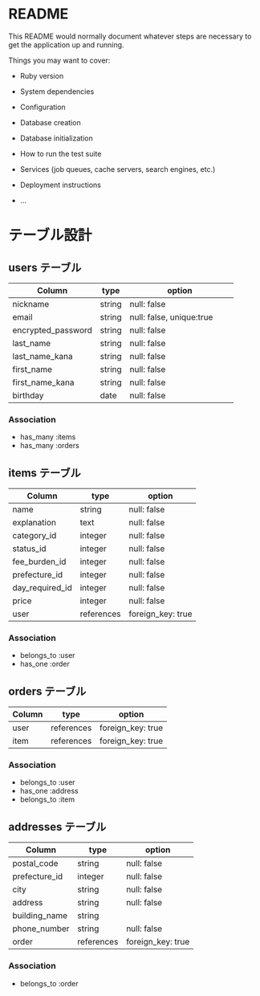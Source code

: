 # README

This README would normally document whatever steps are necessary to get the
application up and running.

Things you may want to cover:

* Ruby version

* System dependencies

* Configuration

* Database creation

* Database initialization

* How to run the test suite

* Services (job queues, cache servers, search engines, etc.)

* Deployment instructions

* ...

# テーブル設計

## users テーブル

| Column             | type   | option                   |
| ------------------ | ------ | ------------------------ |
| nickname           | string | null: false              |
| email              | string | null: false, unique:true |
| encrypted_password | string | null: false　　　　　　　　 |
| last_name          | string | null: false              |
| last_name_kana     | string | null: false              |
| first_name         | string | null: false              |
| first_name_kana    | string | null: false              |
| birthday           | date   | null: false              |

### Association
- has_many :items
- has_many :orders


## items テーブル

| Column          | type       | option            |
| --------------- | ---------- | ----------------- |
| name            | string     | null: false       |
| explanation     | text       | null: false       |
| category_id     | integer    | null: false       |
| status_id       | integer    | null: false       |
| fee_burden_id   | integer    | null: false       |
| prefecture_id   | integer    | null: false       |
| day_required_id | integer    | null: false       |
| price           | integer    | null: false       |
| user            | references | foreign_key: true |

### Association
- belongs_to :user
- has_one :order


##  orders テーブル

| Column | type       | option            |
| ------ | ---------- | ----------------- |
| user   | references | foreign_key: true |
| item   | references | foreign_key: true |

### Association
- belongs_to :user
- has_one :address
- belongs_to :item

## addresses テーブル

| Column           | type       | option            |
| ---------------- | ---------- | ----------------- |
| postal_code      | string     | null: false       |
| prefecture_id    | integer    | null: false       |
| city             | string     | null: false       |
| address          | string     | null: false       |
| building_name    | string     |                   |
| phone_number     | string     | null: false       |
| order            | references | foreign_key: true |

### Association
- belongs_to :order